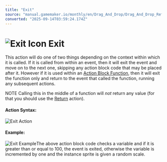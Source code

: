 ```yaml
---
title: "Exit"
source: "manual.gamemaker.io/monthly/en/Drag_And_Drop/Drag_And_Drop_Reference/Common/Exit.htm"
converted: "2025-09-14T03:59:24.174Z"
---
```


# ![Exit Icon](../../../assets/Images/Scripting_Reference/Drag_And_Drop/Reference/Common/i_Common_Exit.png) Exit

This action will do one of two things depending on the context within which it is called. If it is called from within an event, then it will exit the event and move on to the next one, skipping any action block code that may be placed after it. However if it is used within an [Action Block Function](../../Drag_And_Drop_Overview/Action_Block_Functions.md), then it will exit the function only and return to the event that called the function, running any subsequent actions.

NOTE Calling this in the middle of a function will _not_ return any value (for that you should use the [Return](Return.md) action).

#### Action Syntax:

![Exit Action](../../../assets/Images/Scripting_Reference/Drag_And_Drop/Reference/Common/a_Common_Exit.png)

#### Example:

![Exit Example](../../../assets/Images/Scripting_Reference/Drag_And_Drop/Reference/Common/e_Common_Exit.png)The above action block code checks a variable and if it is greater than or equal to 100, the event is exited, otherwise the variable is incremented by one and the instance sprite is given a random scale.